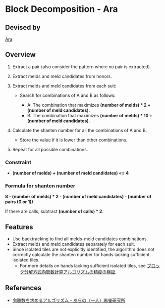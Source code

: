 # Block Decomposition - Ara

## Devised by

[Ara](https://mahjong.ara.black/intro/selfintro.htm)

## Overview

1. Extract a pair (also consider the pattern where no pair is extracted).
2. Extract melds and meld candidates from honors.
3. Extract melds and meld candidates from each suit:

    - Search for combinations of A and B as follows:

      - A: The combination that maximizes **(number of melds) * 2 + (number of meld candidates)**.
      - B: The combination that maximizes **(number of melds) * 10 + (number of meld candidates)**.

4. Calculate the shanten number for all the combinations of A and B.

    - Store the value if it is lower than other combinations.

5. Repeat for all possible combinations.

### Constraint

- **(number of melds) + (number of meld candidates) <= 4**

### Formula for shanten number

**8 - (number of melds) * 2 - (number of meld candidates) - (number of pairs (0 or 1))**

If there are calls, subtract **(number of calls) * 2**.

## Features

- Use backtracking to find all melds-meld candidates combinations.
- Extract melds and meld candidates separately for each suit.
- Since isolated tiles are not explicitly identified, the algorithm does not correctly calculate the shanten number for hands lacking sufficient isolated tiles.
  - For more details on hands lacking sufficient isolated tiles, see [ブロック分解方式向聴数計算アルゴリズムの精度の検証](https://zenn.dev/tomohxx/articles/aecace4e3a3bc1).

## References

- [向聴数を求めるアルゴリズム - あらの（一人）麻雀研究所](https://mahjong.ara.black/etc/shanten/index.htm)

